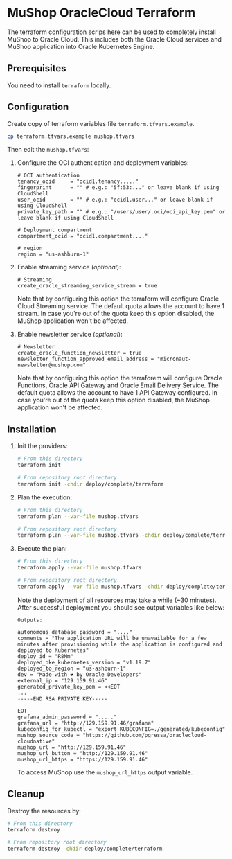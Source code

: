 # MuShop OracleCloud Terraform

The terraform configuration scrips here can be used to completely install MuShop to Oracle Cloud.
This includes both the Oracle Cloud services and MuShop application into Oracle Kubernetes Engine.

## Prerequisites

You need to install `terraform` locally.

## Configuration

Create copy of terraform variables file `terraform.tfvars.example`.

```bash
cp terraform.tfvars.example mushop.tfvars
```

Then edit the `mushop.tfvars`:


1. Configure the OCI authentication and deployment variables:
    ```
    # OCI authentication
    tenancy_ocid     = "ocid1.tenancy....."
    fingerprint      = "" # e.g.: "5f:53:..." or leave blank if using CloudShell
    user_ocid        = "" # e.g.: "ocid1.user..." or leave blank if using CloudShell
    private_key_path = "" # e.g.: "/users/user/.oci/oci_api_key.pem" or leave blank if using CloudShell

    # Deployment compartment
    compartment_ocid = "ocid1.compartment...."

    # region
    region = "us-ashburn-1"
    ```
  
1. Enable streaming service (*optional*):
    ```
    # Streaming
    create_oracle_streaming_service_stream = true
    ```

    Note that by configuring this option the terraform will configure Oracle Cloud Streaming service.
    The default quota allows the account to have 1 stream.
    In case you're out of the quota keep this option disabled, the MuShop application won't be affected.

1. Enable newsletter service (*optional*):
    ```
    # Newsletter
    create_oracle_function_newsletter = true
    newsletter_function_approved_email_address = "micronaut-newsletter@mushop.com"
    ```
    Note that by configuring this option the terraforem will configure Oracle Functions, Oracle API Gateway and Oracle Email Delivery Service.
    The default quota allows the account to have 1 API Gateway configured.
    In case you're out of the quota keep this option disabled, the MuShop application won't be affected.

## Installation
1. Init the providers:
    ```bash
    # From this directory
    terraform init
    
    # From repository root directory
    terraform init -chdir deploy/complete/terraform
    ```

2. Plan the execution:
    ```bash
    # From this directory
    terraform plan --var-file mushop.tfvars
    
    # From repository root directory
    terraform plan --var-file mushop.tfvars -chdir deploy/complete/terraform
    ```

3. Execute the plan:
    ```bash
    # From this directory
    terraform apply --var-file mushop.tfvars
    
    # From repository root directory
    terraform apply --var-file mushop.tfvars -chdir deploy/complete/terraform
    ```

    Note the deployment of all resources may take a while (~30 minutes). After successful deployment you should see output variables like below:
    ```
    Outputs:

    autonomous_database_password = "...."
    comments = "The application URL will be unavailable for a few minutes after provisioning while the application is configured and deployed to Kubernetes"
    deploy_id = "R8Mm"
    deployed_oke_kubernetes_version = "v1.19.7"
    deployed_to_region = "us-ashburn-1"
    dev = "Made with ❤ by Oracle Developers"
    external_ip = "129.159.91.46"
    generated_private_key_pem = <<EOT
    ...
    -----END RSA PRIVATE KEY-----

    EOT
    grafana_admin_password = "....."
    grafana_url = "http://129.159.91.46/grafana"
    kubeconfig_for_kubectl = "export KUBECONFIG=./generated/kubeconfig"
    mushop_source_code = "https://github.com/pgressa/oraclecloud-cloudnative"
    mushop_url = "http://129.159.91.46"
    mushop_url_button = "http://129.159.91.46"
    mushop_url_https = "https://129.159.91.46"
    ```
    
    To access MuShop use the `mushop_url_https` output variable.

## Cleanup

Destroy the resources by:

```bash
# From this directory
terraform destroy

# From repository root directory
terraform destroy -chdir deploy/complete/terraform
```